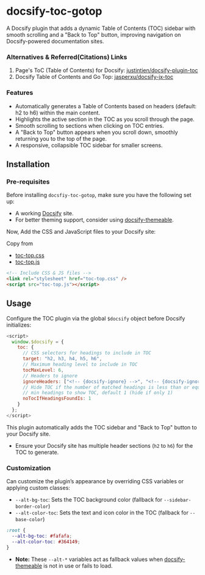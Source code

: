 # docsify-toc-gotop

A Docsify plugin that adds a dynamic Table of Contents (TOC) sidebar with smooth scrolling and a "Back to Top" button, improving navigation on Docsify-powered documentation sites.

### Alternatives & Referred(Citations) Links

1. Page's ToC (Table of Contents) for Docsify: [justintien/docsify-plugin-toc](https://github.com/justintien/docsify-plugin-toc)
2. Docsify Table of Contents and Go Top: [jasperxu/docsify-jx-toc](https://github.com/jasperxu/docsify-jx-toc)

### Features

* Automatically generates a Table of Contents based on headers (default: h2 to h6) within the main content.
* Highlights the active section in the TOC as you scroll through the page.
* Smooth scrolling to sections when clicking on TOC entries.
* A "Back to Top" button appears when you scroll down, smoothly returning you to the top of the page.
* A responsive, collapsible TOC sidebar for smaller screens.

## Installation

### Pre-requisites

Before installing `docsfiy-toc-gotop`, make sure you have the following set up:

* A working [Docsify](https://docsify.js.org/#/quickstart) site.
* For better theming support, consider using [docsify-themeable](https://jhildenbiddle.github.io/docsify-themeable/#/themes).

Now, Add the CSS and JavaScript files to your Docsify site:

Copy from

- [toc-top.css](https://github.com/avinash-027/docsify-toc-gotop/blob/main/lib/min/toc-top.1.css)
- [toc-top.js](https://github.com/avinash-027/docsify-toc-gotop/blob/main/lib/min/toc-top.1.js)

```html
<!-- Include CSS & JS files --> 
<link rel="stylesheet" href="toc-top.css" /> 
<script src="toc-top.js"></script>
```

## Usage

Configure the TOC plugin via the global `$docsify` object before Docsify initializes:

```js
<script>
  window.$docsify = {
    toc: {
      // CSS selectors for headings to include in TOC
      target: "h2, h3, h4, h5, h6",
      // Maximum heading level to include in TOC
      tocMaxLevel: 6,
      // Headers to ignore
      ignoreHeaders: ["<!-- {docsify-ignore} -->", "<!-- {docsify-ignore-all} -->"],
      // Hide TOC if the number of matched headings is less than or equal to this
      // min headings to show TOC, default 1 (hide if only 1)
      noTocIfHeadingsFoundIs: 1
    }
  };
</script>
```

This plugin automatically adds the TOC sidebar and "Back to Top" button to your Docsify site.

* Ensure your Docsify site has multiple header sections (`h2` to `h6`) for the TOC to generate.

### Customization

Can customize the plugin’s appearance by overriding CSS variables or applying custom classes:

* `--alt-bg-toc`: Sets the TOC background color (fallback for `--sidebar-border-color`)
* `--alt-color-toc`: Sets the text and icon color in the TOC (fallback for `--base-color`)

```css
:root {
  --alt-bg-toc: #fafafa;
  --alt-color-toc: #364149;
}
```

* **Note:** These `--alt-*` variables act as fallback values when [docsify-themeable](https://jhildenbiddle.github.io/docsify-themeable/#/themes) is not in use or fails to load.

